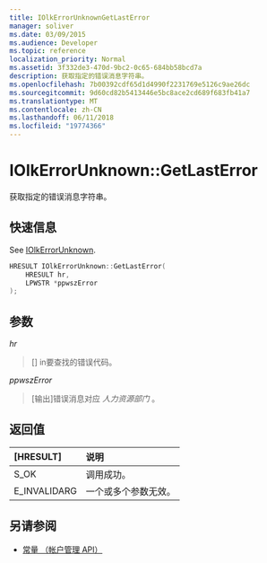 ```yaml
---
title: IOlkErrorUnknownGetLastError
manager: soliver
ms.date: 03/09/2015
ms.audience: Developer
ms.topic: reference
localization_priority: Normal
ms.assetid: 3f332de3-470d-9bc2-0c65-684bb58bcd7a
description: 获取指定的错误消息字符串。
ms.openlocfilehash: 7b00392cdf65d1d4990f2231769e5126c9ae26dc
ms.sourcegitcommit: 9d60cd82b5413446e5bc8ace2cd689f683fb41a7
ms.translationtype: MT
ms.contentlocale: zh-CN
ms.lasthandoff: 06/11/2018
ms.locfileid: "19774366"
---
```

# <a name="iolkerrorunknowngetlasterror"></a>IOlkErrorUnknown::GetLastError

获取指定的错误消息字符串。 
  
## <a name="quick-info"></a>快速信息

See [IOlkErrorUnknown](iolkerrorunknown.md).
  
```cpp
HRESULT IOlkErrorUnknown::GetLastError(  
    HRESULT hr, 
    LPWSTR *ppwszError 
); 

```

## <a name="parameters"></a>参数

_hr_
  
> [] in要查找的错误代码。
    
_ppwszError_
  
> [输出]错误消息对应 *人力资源部门*  。 
    
## <a name="return-values"></a>返回值

|**[HRESULT]**|**说明**|
|:-----|:-----|
|S_OK  <br/> |调用成功。  <br/> |
|E_INVALIDARG  <br/> |一个或多个参数无效。  <br/> |
   
## <a name="see-also"></a>另请参阅

- [常量 （帐户管理 API）](constants-account-management-api.md)

